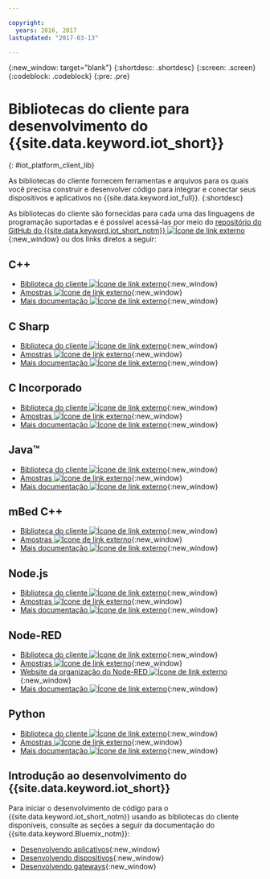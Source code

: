 ```yaml
---

copyright:
  years: 2016, 2017
lastupdated: "2017-03-13"

---
```


{:new_window: target="blank"}
{:shortdesc: .shortdesc}
{:screen: .screen}
{:codeblock: .codeblock}
{:pre: .pre}

# Bibliotecas do cliente para desenvolvimento do {{site.data.keyword.iot_short}}
{: #iot_platform_client_lib}

As bibliotecas do cliente fornecem ferramentas e arquivos para os quais você precisa construir e desenvolver código para integrar e conectar seus dispositivos e aplicativos no {{site.data.keyword.iot_full}}.
{:shortdesc}

As bibliotecas do cliente são fornecidas para cada uma das linguagens de programação suportadas e é possível acessá-las por meio do [repositório do GitHub do {{site.data.keyword.iot_short_notm}} ![Ícone de link externo](../../icons/launch-glyph.svg "Ícone de link externo")](https://github.com/ibm-watson-iot){:new_window} ou dos links diretos a seguir:

## C++

- [Biblioteca do cliente ![Ícone de link externo](../../icons/launch-glyph.svg "Ícone de link externo")](https://github.com/ibm-watson-iot/iot-cpp){:new_window}
- [Amostras ![Ícone de link externo](../../icons/launch-glyph.svg "Ícone de link externo")](https://github.com/ibm-watson-iot/iot-cpp/tree/master/samples){:new_window}
- [Mais documentação ![Ícone de link externo](../../icons/launch-glyph.svg "Ícone de link externo")](https://github.com/ibm-watson-iot/iot-cpp/blob/master/README.md){:new_window}

## C Sharp
- [Biblioteca do cliente ![Ícone de link externo](../../icons/launch-glyph.svg "Ícone de link externo")](https://github.com/ibm-watson-iot/iot-csharp){:new_window}
- [Amostras ![Ícone de link externo](../../icons/launch-glyph.svg "Ícone de link externo")](https://github.com/ibm-watson-iot/iot-csharp/tree/master/sample){:new_window}
- [Mais documentação ![Ícone de link externo](../../icons/launch-glyph.svg "Ícone de link externo")](https://github.com/ibm-watson-iot/iot-csharp/blob/master/README.md){:new_window}

## C Incorporado

- [Biblioteca do cliente ![Ícone de link externo](../../icons/launch-glyph.svg "Ícone de link externo")](https://github.com/ibm-watson-iot/iot-embeddedc){:new_window}
- [Amostras ![Ícone de link externo](../../icons/launch-glyph.svg "Ícone de link externo")](https://github.com/ibm-watson-iot/iot-embeddedc/tree/master/samples){:new_window}
- [Mais documentação ![Ícone de link externo](../../icons/launch-glyph.svg "Ícone de link externo")](https://github.com/ibm-watson-iot/iot-embeddedc/blob/master/README.md){:new_window}


## Java™
- [Biblioteca do cliente ![Ícone de link externo](../../icons/launch-glyph.svg "Ícone de link externo")](https://github.com/ibm-watson-iot/iot-java){:new_window}
- [Amostras ![Ícone de link externo](../../icons/launch-glyph.svg "Ícone de link externo")](https://github.com/ibm-watson-iot/iot-java#samples){:new_window}
- [Mais documentação ![Ícone de link externo](../../icons/launch-glyph.svg "Ícone de link externo")](https://github.com/ibm-watson-iot/iot-java/blob/master/README.md){:new_window}

## mBed C++

- [Biblioteca do cliente ![Ícone de link externo](../../icons/launch-glyph.svg "Ícone de link externo")](https://developer.mbed.org/teams/IBM_IoT/code/IBMIoTF/){:new_window}
- [Amostras ![Ícone de link externo](../../icons/launch-glyph.svg "Ícone de link externo")](https://developer.mbed.org/teams/IBM_IoT/code/IBMIoTClientLibrarySample/){:new_window}
- [Mais documentação ![Ícone de link externo](../../icons/launch-glyph.svg "Ícone de link externo")](http://iotf.readthedocs.io/en/latest/devices/libraries/mbedcpp.html){:new_window}

## Node.js
- [Biblioteca do cliente ![Ícone de link externo](../../icons/launch-glyph.svg "Ícone de link externo")](https://github.com/ibm-watson-iot/iot-nodejs){:new_window}
- [Amostras ![Ícone de link externo](../../icons/launch-glyph.svg "Ícone de link externo")](https://github.com/ibm-watson-iot/iot-nodejs/tree/master/samples){:new_window}
- [Mais documentação ![Ícone de link externo](../../icons/launch-glyph.svg "Ícone de link externo")](https://github.com/ibm-watson-iot/iot-nodejs/blob/master/README.md){:new_window}

## Node-RED
- [Biblioteca do cliente ![Ícone de link externo](../../icons/launch-glyph.svg "Ícone de link externo")](https://github.com/ibm-watson-iot/iot-nodered){:new_window}
- [Amostras ![Ícone de link externo](../../icons/launch-glyph.svg "Ícone de link externo")](https://github.com/ibm-watson-iot/iot-nodered/tree/master/samples/rpi){:new_window}
- [Website da organização do Node-RED ![Ícone de link externo](../../icons/launch-glyph.svg "Ícone de link externo")](http://nodered.org/){:new_window}
- [Mais documentação ![Ícone de link externo](../../icons/launch-glyph.svg "Ícone de link externo")](https://github.com/ibm-watson-iot/iot-nodered/blob/master/README.md){:new_window}

## Python
- [Biblioteca do cliente ![Ícone de link externo](../../icons/launch-glyph.svg "Ícone de link externo")](https://github.com/ibm-watson-iot/iot-python){:new_window}
- [Amostras ![Ícone de link externo](../../icons/launch-glyph.svg "Ícone de link externo")](https://github.com/ibm-watson-iot/iot-python/tree/master/samples){:new_window}
- [Mais documentação ![Ícone de link externo](../../icons/launch-glyph.svg "Ícone de link externo")](https://github.com/ibm-watson-iot/iot-python/blob/master/README.rst){:new_window}

## Introdução ao desenvolvimento do {{site.data.keyword.iot_short}}

Para iniciar o desenvolvimento de código para o {{site.data.keyword.iot_short_notm}} usando as bibliotecas do cliente disponíveis, consulte as seções a seguir da documentação do {{site.data.keyword.Bluemix_notm}}:

- [Desenvolvendo aplicativos](applications/api.html){:new_window}
- [Desenvolvendo dispositivos](devices/api.html){:new_window}
- [Desenvolvendo gateways](gateways/mqtt.html){:new_window}
